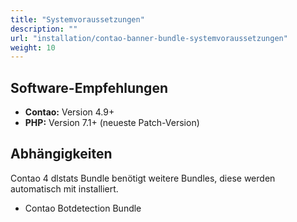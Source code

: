 ```yaml
---
title: "Systemvoraussetzungen"
description: ""
url: "installation/contao-banner-bundle-systemvoraussetzungen"
weight: 10
---
```


## Software-Empfehlungen

- **Contao:** Version 4.9+
- **PHP:** Version 7.1+ (neueste Patch-Version)


## Abhängigkeiten

Contao 4 dlstats Bundle benötigt weitere Bundles, diese werden automatisch mit installiert.

- Contao Botdetection Bundle

